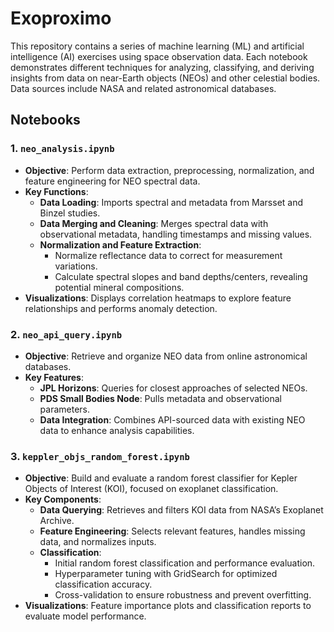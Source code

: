 # Exoproximo

This repository contains a series of machine learning (ML) and artificial intelligence (AI) exercises using space observation data. Each notebook demonstrates different techniques for analyzing, classifying, and deriving insights from data on near-Earth objects (NEOs) and other celestial bodies. Data sources include NASA and related astronomical databases.


## Notebooks

### 1. `neo_analysis.ipynb`
   - **Objective**: Perform data extraction, preprocessing, normalization, and feature engineering for NEO spectral data.
   - **Key Functions**:
     - **Data Loading**: Imports spectral and metadata from Marsset and Binzel studies.
     - **Data Merging and Cleaning**: Merges spectral data with observational metadata, handling timestamps and missing values.
     - **Normalization and Feature Extraction**:
       - Normalize reflectance data to correct for measurement variations.
       - Calculate spectral slopes and band depths/centers, revealing potential mineral compositions.
   - **Visualizations**: Displays correlation heatmaps to explore feature relationships and performs anomaly detection.

### 2. `neo_api_query.ipynb`
   - **Objective**: Retrieve and organize NEO data from online astronomical databases.
   - **Key Features**:
     - **JPL Horizons**: Queries for closest approaches of selected NEOs.
     - **PDS Small Bodies Node**: Pulls metadata and observational parameters.
     - **Data Integration**: Combines API-sourced data with existing NEO data to enhance analysis capabilities.

### 3. `keppler_objs_random_forest.ipynb`
   - **Objective**: Build and evaluate a random forest classifier for Kepler Objects of Interest (KOI), focused on exoplanet classification.
   - **Key Components**:
     - **Data Querying**: Retrieves and filters KOI data from NASA’s Exoplanet Archive.
     - **Feature Engineering**: Selects relevant features, handles missing data, and normalizes inputs.
     - **Classification**:
       - Initial random forest classification and performance evaluation.
       - Hyperparameter tuning with GridSearch for optimized classification accuracy.
       - Cross-validation to ensure robustness and prevent overfitting.
   - **Visualizations**: Feature importance plots and classification reports to evaluate model performance.

